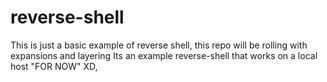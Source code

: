 # reverse-shell
This is just a basic example of reverse shell, this repo will be rolling with expansions and layering
Its an example reverse-shell that works on a local host "FOR NOW" XD,  
